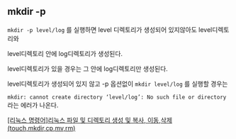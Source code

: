## mkdir -p

`mkdir -p level/log` 를 실행하면 level 디렉토리가 생성되어 있지않아도 level디렉토리와

level디렉토리 안에 log디렉토리가 생성된다.

level디렉토리가 있을 경우는 그 안에 log디렉토리만 생성된다.

level디렉토리가 생성되어 있지 않고 -p 옵션없이 `mkdir level/log` 를 실행할 경우는

`mkdir: cannot create directory ‘level/log’: No such file or directory` 라는 에러가 나온다.

[[리눅스 명령어]리눅스 파일 및 디렉토리 생성 및 복사, 이동,삭제 (touch,mkdir,cp,mv,rm)](https://marine1188.tistory.com/entry/%EB%A6%AC%EB%88%85%EC%8A%A4-%EB%AA%85%EB%A0%B9%EC%96%B4%EB%A6%AC%EB%88%85%EC%8A%A4-%ED%8C%8C%EC%9D%BC-%EB%B0%8F-%EB%94%94%EB%A0%89%ED%86%A0%EB%A6%AC-%EC%83%9D%EC%84%B1-%EB%B0%8F-%EB%B3%B5%EC%82%AC-%EC%9D%B4%EB%8F%99%EC%82%AD%EC%A0%9C-touchmkdircpmvrm)
